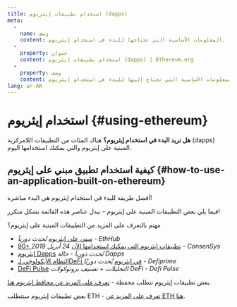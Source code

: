 ```yaml
---
title: استخدام تطبيقات إيثريوم (dapps)
meta:
  - 
    name: وصف
    content: المعلومات الأساسية التي تحتاجها للبدء في استخدام إيثريوم.
  - 
    property: عنوان
    content: استخدام تطبيقات إيثريوم (dapps) | Ethereum.org
  - 
    property: وصف
    content: المعلومات الأساسية التي تحتاج إليها للبدء في استخدام إيثريوم.
lang: ar-AR
---
```


# استخدام إيثريوم {#using-ethereum}

<div class="featured">

**هل تريد البدء في استخدام إيثريوم؟** هناك المئات من التطبيقات اللامركزية (dapps) المبنية على إيثريوم والتي يمكنك استخدامها اليوم.

</div>

## كيفية استخدام تطبيق مبني على إيثريوم {#how-to-use-an-application-built-on-ethereum}

أفضل طريقة للبدء في استخدام إيثريوم هي البدء مباشرة!

فيما يلي بعض التطبيقات المبنية على إيثريوم - نبدل عناصر هذه القائمة بشكل متكرر!

<RandomAppList />

مهتم بالتعرف على المزيد من التطبيقات المبنية على إيثريوم؟

- [مبني على إيثريوم](https://docs.ethhub.io/built-on-ethereum/built-on-ethereum/) _تُحدث دورياَ - EthHub_
- [90+ تطبيقات إيثريوم التي يمكنك استخدامها الآن](https://media.consensys.net/40-ethereum-apps-you-can-use-right-now-d643333769f7) _24 أبريل 2019 - ConsenSys_
- [إيثريوم Dapps](https://www.stateofthedapps.com/rankings/platform/ethereum) _تُحدث دورياَ - حالة Dapps_
- [النظام الأيكولوجي لـDeFi في إيثريوم](https://defiprime.com/ethereum) _يُحدث دوريًا - Defiprime_
- [DeFi Pulse](https://defipulse.com/) _التحليلات + تصنيف بروتوكولات DeFi - Defi Pulse_

بعض تطبيقات إيثريوم تتطلب محفظة - [تعرف على المزيد عن محافظ إيثريوم هنا](/wallets/).

بعض تطبيقات إيثريوم ستتطلب ETH - [تعرف على المزيد عن ETH هنا](/eth/).
